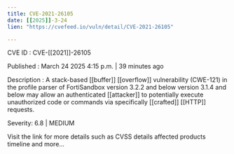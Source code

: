 ```yaml
---
title: CVE-2021-26105
date: [[2025]]-3-24
lien: "https://cvefeed.io/vuln/detail/CVE-2021-26105"

---
```


CVE ID : CVE-[[2021]]-26105

Published :  March 24
2025
4:15 p.m. | 39 minutes ago

Description : A stack-based [[buffer]] [[overflow]] vulnerability (CWE-121) in the profile parser of FortiSandbox version 3.2.2 and below
version 3.1.4 and below may allow an authenticated [[attacker]] to potentially execute unauthorized code or commands via specifically [[crafted]] [[HTTP]] requests.

Severity: 6.8 | MEDIUM

Visit the link for more details
such as CVSS details
affected products
timeline
and more...
